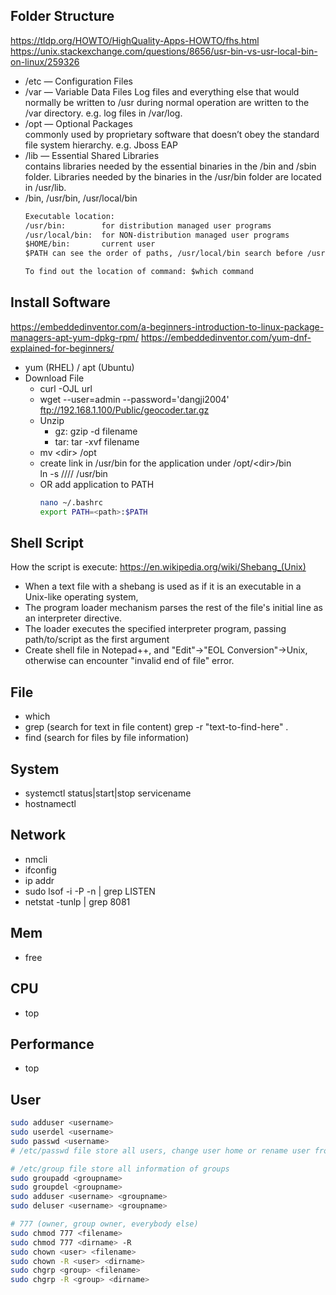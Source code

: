 ## Folder Structure
https://tldp.org/HOWTO/HighQuality-Apps-HOWTO/fhs.html
https://unix.stackexchange.com/questions/8656/usr-bin-vs-usr-local-bin-on-linux/259326  
- /etc — Configuration Files  
- /var — Variable Data Files
  Log files and everything else that would normally be written to /usr during normal operation are written to the /var directory. e.g. log files in /var/log.
- /opt — Optional Packages  
  commonly used by proprietary software that doesn’t obey the standard file system hierarchy. e.g. Jboss EAP
- /lib — Essential Shared Libraries  
  contains libraries needed by the essential binaries in the /bin and /sbin folder. Libraries needed by the binaries in the /usr/bin folder are located in /usr/lib.
- /bin, /usr/bin, /usr/local/bin
  ```txt
  Executable location:  
  /usr/bin:        for distribution managed user programs  
  /usr/local/bin:  for NON-distribution managed user programs  
  $HOME/bin:       current user  
  $PATH can see the order of paths, /usr/local/bin search before /usr/bin  

  To find out the location of command: $which command  
  ```

## Install Software
https://embeddedinventor.com/a-beginners-introduction-to-linux-package-managers-apt-yum-dpkg-rpm/
https://embeddedinventor.com/yum-dnf-explained-for-beginners/

- yum (RHEL) / apt (Ubuntu)
- Download File  
  - curl -OJL url
  - wget --user=admin --password='dangji2004' ftp://192.168.1.100/Public/geocoder.tar.gz
  - Unzip  
    - gz:  gzip -d filename
    - tar: tar -xvf filename
  - mv \<dir\> /opt
  - create link in /usr/bin for the application under /opt/\<dir\>/bin  
    ln -s /<full>/<path>/<to>/<file> /usr/bin
  - OR add application to PATH  
    ```sh
    nano ~/.bashrc
    export PATH=<path>:$PATH    
    ```

## Shell Script
How the script is execute: https://en.wikipedia.org/wiki/Shebang_(Unix)
- When a text file with a shebang is used as if it is an executable in a Unix-like operating system, 
- The program loader mechanism parses the rest of the file's initial line as an interpreter directive. 
- The loader executes the specified interpreter program, passing path/to/script as the first argument
- Create shell file in Notepad++, and "Edit"->"EOL Conversion"->Unix, otherwise can encounter "invalid end of file" error.

## File
- which
- grep (search for text in file content)
  grep -r "text-to-find-here" .
- find (search for files by file information)  

## System  
- systemctl status|start|stop servicename
- hostnamectl

## Network
- nmcli
- ifconfig
- ip addr
- sudo lsof -i -P -n | grep LISTEN
- netstat -tunlp | grep 8081  

## Mem
- free

## CPU
- top

## Performance
- top

## User
```sh
sudo adduser <username>
sudo userdel <username>
sudo passwd <username>
# /etc/passwd file store all users, change user home or rename user from here.

# /etc/group file store all information of groups
sudo groupadd <groupname>
sudo groupdel <groupname>
sudo adduser <username> <groupname>
sudo deluser <username> <groupname>

# 777 (owner, group owner, everybody else)
sudo chmod 777 <filename>
sudo chmod 777 <dirname> -R
sudo chown <user> <filename>
sudo chown -R <user> <dirname>
sudo chgrp <group> <filename>
sudo chgrp -R <group> <dirname>
```